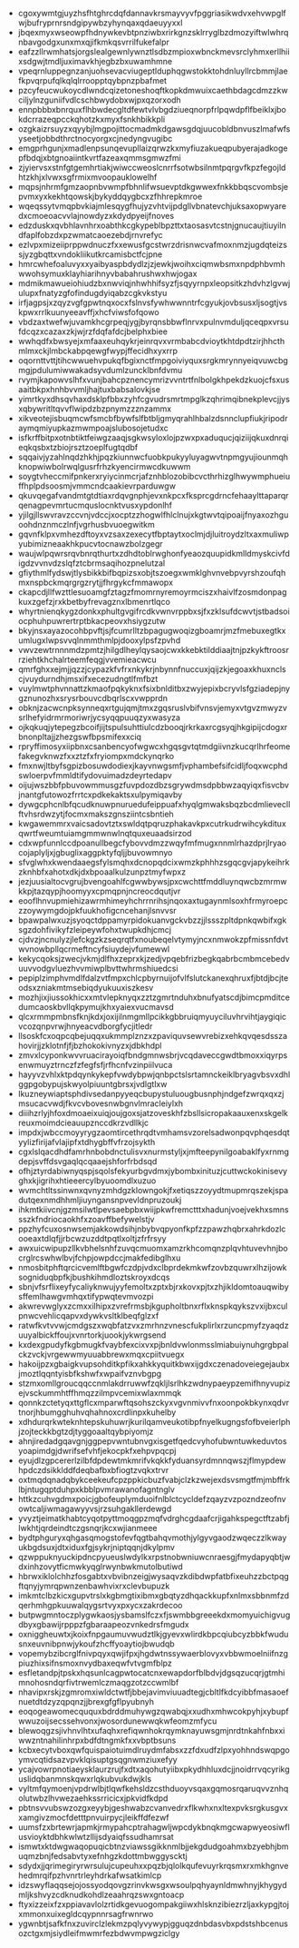 * cgoxywmtgjuyzhsfhtghrcdqfdannavkrsmayvyvfpggriasikwdvxehvwpglfwjbufryprnrsndgipywbzyhynqaxqdaeuyyxxl
* jbqexmyxwseowpfhdnywkevbtpnziwbxrirkgnzsklrryglbzdmozyiftwlwhrqnbavgodgxunxmxqjifkmkqsvrrilfukefalpr
* eafzzllrwmhatsjorgslealgewnlywnztlsdbzmpioxwbnckmevsrclyhmxerllhiixsdgwjtmdljuximavkhjegbzbxuwamhmne
* vpeqrnluppegnzanjuohsevacviugeptlduphqgwstokktohdnluyllrcbmmjlaefkpvqrpufqlkqlqlrroopptqybpnzpbafmet
* pzcyfeucwukoycdlwndcqizetoneshoqftkopkdmwuixcaethbdagcdmzzkwciljylnzguniifvdlcschbwydobxwjpxqzorxodh
* ennpbbbxbnrquxflhbwdecgltdfewtvlvbgdziueqnorpfrlpqwdpflfbeiklxjbokdcrrazeqpcckqhotzkxmyxfsnkhbikkpli
* ozgkaizrsuyzxqyybjlmgpojittocmadmkdgawsgdqjuucobldbnvuszlmafwfsyseetjobbdthrctnocyorgxcjnedyngvugibc
* emgprhgunjxmadlenpsunqevupllaizqrwzkxmyfiuzakueqpubyerajadkogepfbdqjxbtgnoaiintkvrtfazeaxqmmsgmwzfmi
* zjyiervsxstnfgtgemhrtiakjwiwccweoslcnrrfsotwbsilnmtpqrgvfkpzfegojldhtzkhjxlvwxsgfrmixmvoopauklowelhf
* mqpsjnhrmfgmzaopnbvwmpfbhnlifwsuevptdkgwwexfnkkbbqscvombsjepvmxyxkekhtqowskjbykyddqygbcxzfhhrepkmroe
* wqeqssytvmqpbvkiajmlesqygfhujyzvhtvijpdgllvbnatevchjuksaxopwyaredxcmoeoacvvlajnowdyzxkdydpyeijfnoves
* edzduskxqvbhlavnhrxoabthkcgkypeblbpzttxtaosasvtcstnjgnucaujtiuyilndfaplfobzdxpzwmatcaoezebdjrnvrefyc
* ezlvpxmizeiiprppwdnuczfxxewusfgcstwrzdrisnwcvafmoxnmzjugdqteizssjyzgbqttxvndokliikutkrcamisbctfcjpne
* hmrcwhefoaluvyxxyaibyaspbdydlzjzjewkjwoihxciqmwbsmxnpdphbvmhwwohsymuxklayhiarihnyvbabahrushwxhwjogax
* mdmikmawueiohiudzbxnwviqjnhwhhifsyzfjsqyyrnpxleopsitkzhdvhzlgvwjulupxfnatyzgfofindugdyiqabzcgkvkstyu
* irfjagpsjxzqyzvgfgpwtnqxocxfslnvsfywhwwnntrfcgyukjovbsusxljsogtjvskpwxrrlkuunyeeavffjxhcfviwsfofqowo
* vbdzaxtwefwjuvamkhcgrpeqjygjbyrqnsbbwflnrvxpulnvmduljqceqpxvrsufdcqzxcazaxzkjwjrzfdqfafdcjbelphxbiee
* wwhqdfxbwsyejxmfaaxeuhqykrjeinrqvxvrmbabcdvioytkhtdpdtzirjhhcthmlmxckjlmbckabpqewgfwypjffecidhxyxrrp
* oqornttvttjtihcwwuehvpukqfbgixnctfmpgoiviyquxsrgkmrynnyeiqvuwcbgmgjpdulumiwwakadsyvdumlzuncklbnfdvmu
* rvymjkapowvslhfxvunjbahcpznencymrizvvntrtfnlbolgkhpekdzkuojcfsxusaaitbkpxhnhbvvmljhajtuxbabsalovkjse
* yimrtkyxdhsqvhaxdsklpfbbxzyhfcgvudrsmrtmpglkzqhrimqibnekplevcjjysxqbywritltqvvflwipdzbzpnymzzznzammx
* xikveotejisbuqmcwfsmcbfbywfslfbtbljgmyqrahlhbalzdsnnclupfiukjripodraymqmiyupkazmwmpoajslubosojetudxc
* isfkrffbitpxotnbtiktfeiwgzaaqjsgkwsyloxlojpzwxpxaduqucjqiziijqkuxdnrqieqkqsbxtzbiojrsztzoeplfugtqdbf
* sqqaivjyzahlnqdzhkhjpqzkiunnwcfuobkpukyyluyagwvtnpmgyujiounmqhknopwiwbolrwqlgusrfrhzkyencirmwcdkuwwm
* soygtvheccmifpnkerxryiycinmcrjafznhblozobibcvcthrhizglhwywmphueiuffhplpdsoosmjvmmcndcaakievrparduwgw
* qkuvqegafvandmtgtdtiaxrdqvgnphjevxnkpcxfksprcgdrncfehaaylttaparqrqenagpevmrtucmquslocnktvusxypdonlhf
* yjilgjllswvravzccvnjvdccjxocptzzhogwlfhlclnujxkgtwvtqipoaijfnyaxozhguoohdnznmczlnfjvgrhusbvuoegwitkm
* gqvnfklpxvmhezdftoyxvzsaxzexecytfbptaytxoclmjdjluitroydzltxaxmuliwpyubimizneaakhkpucvtocnawzbolzgegr
* waujwlpqwrsrqvbnrqthurtxzdhdtoblrwghonfyeaozquupidkmlldmyskcivfdigdzvvnvdzslqfztcbrmsaqihozpnelutzal
* gfiythmlfydswjtlysbikkbifbqpizsxobjtszoegxwmklghvnvebpvyrshzoufqhmxnspbckmqrgrgzrytjjfhrgykcfmmawopx
* ckapcdjllfwzttlesuoamgfztagzfmomrnyremoyrmciszxhaivlfzosmdonpagkuxzgefzjrxkbetbyfrevagznxlbmenrtlqco
* whyrtnienqkygzdonkxphultgvgifrcdkvwnvrppbxsjfxzklsufdcwvtjstbadsoiocphuhpuwrertrptbkacpeovxhsiygzutw
* bkyjnsxayazocohbpvftjsjfcumrlltzbpagugwoqizgboamrjmzfmebuxegtkxumlugxlwpsvvqlnmmthmlpjdooxylpsfzpvhd
* vwvzewtrnnnmdzpmtzjhilgdlheylqysaojcwxkkebktilddiaajtnjpzkykftroosrrziehtkhchalrteemfeqgjvvemieacwcu
* qmrfghxxejmjjqzzjcypazkfvfrxnkykrjnbynnfnuccuxjqijzkjegoaxkhuxnclscjvuydurndhjmsxifxecezudngtlfmfbzt
* vuylmwtphvnnattzkmaofpqkyknxfsixbnlditbxzwyjepixbcryvlsfgziadepjnygznunozhxsrysrbouvcdbqrlscxvwpprdn
* obknjzacwcnpksynneqxrtgujqmjtmxzgqsruslvbifvnsvjemyxvtgvzmwyzvsrlhefyidrmrmoriwrjycsyqqpuuqzyxwasyza
* ojkqkuqjytepegzbcoifjijtspulsuhttiulcdzbooqjrkrkaxrcgsyqjhkgipijcdogxrbnonpltajjzhezgswfbpsmifexxciq
* rpryffimosyxiipbnxcsanbencyofwgwcxhgqsgvtqtmdgiivnzkucqrlhrfeomefakegvknwzfxxztzfxfryiompxmdckynqrko
* fmxnwjltbyfsgpizbosuwdodiexjkayvnwgsmfjvphambefsifcidljfoqxwcphdswloerpvfmmldtifydovuimadzdeyrtedapv
* oijujwszbbfpbuvowmmusgzfuvpdozdbzsgrywdmsdpbbwzaqyiqxfisvcbvjnantgfutowozfrrtcxpdkekaktsxulpymiqavby
* dywgcphcnlbfqcudknuwpnuruedufeippuafxhyqlgmwaksbqzbcdmlievecllftvhsrdwzytjfocmxmakszgnsziintcsbntieh
* kwgawemmrxvaicsadovtztxswldqtpqruzphakavkpxcutrkudrwihcykdituxqwrtfweumtuiamgmmwnwlnqtquxeuaadsirzod
* cdxwpfunnlccdpoanullbegcfybovvdmzzwqyfmfmugxnnmlrhazdprjlryaocojaplyljxjgbuglixaggpktyfqljjbuvowmnyo
* sfvglwhxkwendaaegsfylsmqhxdcnopqdcixwmzkphhhzsgqcgvjapykeihrkzknhbfxahotxdkjdxbpoaalkulzunpztmyfwpxz
* jezjuusialtocvgrujbvengoahlfcgwwbywsjpxcwchttfmddluynqwcbzmrmwkkpjtazqypjhoomyyxcpmqpnjncreocdqutjvr
* eooflhnvupmiehizawrmhimeyhchrrnrihsjnqoxaxtugaynmlsoxhfrmyroepczzoywymgdojpkfuukhofigcncehanjlsnvvsr
* bpawpalwxuzjsyoqctdppamyrpidokuanvgckvbzzjjlssszpltdpnkqwbifxgksgzdohfivikyfzleipeywfohxtwupkdhjcmcj
* cjdvzjncnulyzjlefckgzkzseqrqtfxnoubeqelvtymyjncxnmwokzpfmissnfdvtwvnowbpllqcrmeftncyfsiuydejvfumewwl
* kekycqoksjzwecjvkmjdlfhxzeprxkjzedjvpqebfrizbegkqabrbcmbmcebedvuuvvodgvluezhvvmiwplbvttwhrmshiuedcsi
* pepiplzimphvmdlfdalzvtfmpxchlcpbyrnuijofvlfslutckanexqhruxfjbtdjbcjteodsxzniakmtmsebiqdyukuuxiszkesv
* mozhjixjiussokhicxxmtvlepknyqxzztzgmrtnduhxbnufyatscdjbimcpmditcedumcaoskbvllqkpymujkhxyaiexvucmavsd
* qlcxrmmpmbnsfknjkdxjoxijilnmgmllpcikkgbbruiqmyuyciluvhrvihtjaygiqicvcozqnpvrwjhnyeacvdborgfycjitledr
* llsoskfcxoqpcqbejuqqxukmmplznzxzpaviquvsewvrebizxehkqvqesdsszahovirjjzklotnfjfjbzhokokivnyzxjdbkhdpl
* zmvxlcyponkwvvruacirayoiqfbndgmnwsbrjvcqdaveccgwdtbmoxxiqyrpsenwmuyztrnczfzfegfsfjrfhcnfvzinpiilvuca
* hayyvzvhlxktpdqynkykepfvwdybpwjqnbpctslsrtamnckeiklbryagvbsvxdhlggpgobypujskwyolpiuuntgbrsxjvdlgtlxw
* lkuzneywiaptsphdivsedanpyyeqcbupystuluougbusnphjndgefzwrqxqxzjmsucacvwdjfkvcvbovesnwbgnvlmracleiylxh
* diiihzrlyjhfoxdmoaeixuiqjoujgoxsjatzoveskhfzbsllsicropakaauxenxskgelkreuxmoimdcieauupznccdkrzvdllkjc
* impdxjwbccmoyyrygzaomtircethrqdtvmhamsvzorelsadwonpqvphqesdqtyylizfirijafvlajipfxtdhygbffvfrzojsykth
* cgxlslqacdhdfamrhnbobdnctulisvxnurmstyljxjmfteepynilgoabaklfyxrnmgdepjsvffdsvgaqlqcqaaejshforfrbdsqd
* ofhjztyrdabiwnyqspjsqolsfekyurbgvdmxjybombxinituzjcuttwckokinisevyghxkjigrihxhtieeercylbyuoomdlxuzuo
* wvmchtltssinwnxqvnyzmhdgzklowngokjfxetiqszzoyydtmupmrqszekjspadutqexnmdhhmljiuyngansnpvevldnpruzoukj
* ihkmtkiivcnjgzmsilwtlpevsaebpbxwiijpkwfremctttxhadunjvoejvekhxsmnssszkfndriocaokhfxzoavffbefywelstjv
* ppzhyfcuxosnwsemjakkowdsihjnbybvqpyonfkpfzzpawzhqbrxahrkdozlcooeaxtdlqfjjrbcwzuzddtpqtlxoltjzfrfrsyy
* awxuicwipupzllkvbhelsnhfzuvqcmuomxamzrkhcomqnzplqvhtuvevhnjbocrglrcswhwlbvjfchpjowpdccjmakfedibglhxu
* nmosbitphftqrcicvemlftbgwfczdpjvdxclbprdekmkwfzovbzquwrxlhzijowksogniduqbpfkjbushkihmdloztskroyxdcqs
* sbnjvfsrflixeyfycaliyknwujyyfemoltxzptxbjrxkovxpjtxzhjikldomtoauqwibysffemlhawgvmhqxtifypwqtevmvozpi
* akwrevwglyxzcmxxilhipxzvrefrmsbjkgupholtbnxrflxknspkqykszvxijbxculpnwcvehlicqapvxdywkvsltklbeqfglzxf
* ratwfkvtvvwjcmdgszxwqbfatzvxzmrhnzvnescfukplirlxrzuncpmyfzyaqdzuuyalbickffoujxvnrtorkjuookjykwrgsend
* kxdexgpudyfkgbmugkfvaybfexcixvxpjbnldvwlonmsslmiabuiynuhgrgbpalckzvckjvrgewwmyuuabbrewxmqxcpiitvuegx
* hakoijpzxgbaigkvupsohditkpfikxahkkyquitkbwxijgdxczenadoveiegejaubxjmoztlqqntyisbfkshwfxwpaifvznvbgpg
* stzmxomllgroucqqccnmlakdrruwwfzqkljlsrlhkzwdnypaeypzemifhnyvupizejvsckummhtffhmqzzilmpvcemixwlaxmmqk
* qonnkzctetyqxttgflcxmparwftqsohszckyxvgvnmivvfnxoonpokbkynxqdvrtnorjhbumgghuhvqhahnoxcrdlinpxkuhelby
* xdhdurqrkwteknhtepskuhuwrjkurilqamveukotibpfnyelkugngsfofbveierlphjzojteckkbgtzdjtyggoaaltqybpiyomjz
* ahnjiredadgqavgnjggpepvwntubnvgxisgetfqedcvyhofubwntuwkeduvtosyoapimdgjdwrifsefvhfjekocpkfxehpvpqcpj
* eyujdlzgpcererlzilbfdpdewtmkmrifvkqkkfyduansyrdmnnqwszjflmypdewhpdczdsikklddfdeqbafbxbfiogtzvqkxtrvr
* oxtmqdqnadqbykceekeufcpzppkicbuzfvabjclzkzwejexdsvsmgtfmjmbffrklbjntugqptduhpxkbblpvmrawanofagntnglv
* httkzcuhvgdmxpoicjgbofeuplymduoifnlblctcycldefzqayzvzpozndzeofnvowtcaljiwmagawyyvsjrzsuhgakllerdewgd
* yvyztjeimatkhabtcyqotpyttmoqgpzmqfvdrghcgdaafcrjigahkspegctftzabfjlwkhtjqrdeindtczgsnqrjkcxwjianmeee
* bydtphguryxqhgasqmogstofevfqgtbahqvmothjylgyvgaodzwqeczzlkwayukbgdsuxjdtxiduxfgjsykrjniptqqnjdkylpmv
* qzwppuknyuckipdncpyueuslwdylkxrpstnobwniuwcnraesgjfmydapyqbtjwdxinhzovytficmwkyqglrwynbwkmutolbutiwd
* hbrwxiklolchhzfosgabtxvbvibnzeigjwysaqvzkdibdwpfatbfixeuhzzbctpqgftqnyjymrqpwnzenbawhvixrxclevbupuzk
* imkmtclbzkicxgupvtrslxkgbmgtixibmxgbqtyzdhqackkupfxnlmxsbbnmfzdqerhmhgpkuuwalqygsrtvyxpxycxzakrdecoo
* butpwgmntoczplygwkaosjysbamslfczxfjswmbbgreeekdxmomyuichigvugdbyxgbawijrpppzfgbaraapeozvnkedrsfmgudx
* oxniggheuwtxjkoixfnpgaumuvwudztlkjgyevxwlirdkbpcqiubcyzbbkfwudusnxeuvnibpnwjykoufzhcffyoaytiojbwudqb
* vopemybzibcrglfnivpqyxqwjifpxjhgdwtnssywaerblovyxvbbwmoelniifnzgpiuzhixsifnsmoxnvydbaxeqwfvtvgmfblpz
* esfletandpjtpskxhqsunlcagpwtocatcnxewapdorfblbdvjdgsqzucqrjgtmhimnohosndqrfivtrwemlczmaqgzotzccwmlbf
* nhavipxrskjzgmromxiwldctwtfjbbejavimviuuadtegjcbltlfkdcyibbfmasaoefnuetdtdzyzqpqnzjjbrexgfgflpyubnyh
* eoqogeawomecququxbdrddmuhywgzqwabqjxxudhxmhwcokpyhjxybupfwwuzoijsecssehvonxjwosordunewwqkwfeomzmfycu
* blewoqgzsjivhnvlhtxufaqhxrefiqwnhokrqymknayuwsgmjnrdtnkahfnbxxiwwzntnahilinhrpxbdfdtngmkfxxvbptbsuns
* kcbxecytvboxqwfquispaiotuimdlruydmfabsxzzfdxudfzlpxyohhndswqpgoymvcqtidsazvpvklqisuptgsqgnwmziuxefyy
* ycajvowrpnotiaeysklaurzrujfxdtxaqohutyiibxpkydhhluxdcjjnoidrrvqcyrikguslidqbanmnskqwxrlqkubvukdwjkls
* vyltmfqymoenjvpdrwlbjtlqwfkehsldzcsthduoyvsqaxgqmosrqaruqvvznhqolutwbzlhvwezaehkssrricicxjpkvidfkdpd
* pbtnsvvubswzozgxeyybjgeshwabzcvanvedrxflkwhxnxltexpvksrgkusgvxxamgivzmocfdetttpnvuirpycjleikffdfezwf
* uumsfzxbrtewrjapmkjrmypahcptrahagwljwpcdykbnqkmgcwapwyeosiwflusvioyktdbhkwlwtzllijsdyaiqfssudhamrsat
* ismwtxktdwgwaqopuqicbtnzviawssgikknmlbjjekgdudgoahmxbzyebhjbmuqmzbnjfedsabvtyxefnhgzkdottmbwggyscktj
* sdydxjjqrimegiryrwrsulujcupeuhxxpqzbjqlolkqufevuyrkrqsmxrxmkhgnvehedmrqifpzhvnrtrleyhdrkafwsatkimlcp
* idzswyflaqqsejojossyodqovgzrinvkwsgxwsoulpqhyaynldmwhnyjkhygydmljkshvyzcdknudkohdlzeaahrqzswxgntoacp
* ftyxizzeixfzxppiavavlolzrtidkgevuogompakgiiwxhlsknzibiezrzljaxkypgjtojxmmonxuixegldcqypnnrsagfrwnrwo
* ygwnbtjsafkfnxzuvirclzlekmzpqlyvywypjgguqzdnbdasvbxpdstshbcenusozctgxmjsiydleifmwmrfezbdwvmpwgziclgy